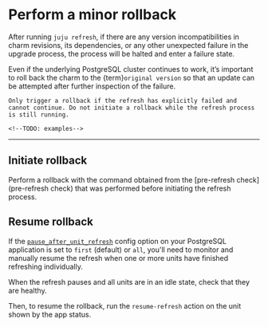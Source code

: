 # Perform a minor rollback

After running `juju refresh`, if there are any version incompatibilities in charm revisions, its dependencies, or any other unexpected failure in the upgrade process, the process will be halted and enter a failure state.

Even if the underlying PostgreSQL cluster continues to work, it’s important to roll back the charm to the {term}`original version` so that an update can be attempted after further inspection of the failure.

```{attention}
Only trigger a rollback if the refresh has explicitly failed and cannot continue. Do not initiate a rollback while the refresh process is still running.

<!--TODO: examples-->
```

---

## Initiate rollback

Perform a rollback with the command obtained from the [pre-refresh check](pre-refresh check) that was performed before initiating the refresh process.

<!--TODO: example-->

## Resume rollback

If the [`pause_after_unit_refresh`](https://charmhub.io/postgresql/configurations?channel=16/edge#pause_after_unit_refresh) config option on your PostgreSQL application is set to `first` (default) or `all`, you'll need to monitor and manually resume the refresh when one or more units have finished refreshing individually.

When the refresh pauses and all units are in an idle state, check that they are healthy. <!-- TODO: how? -->

Then, to resume the rollback, run the `resume-refresh` action on the unit shown by the app status.

<!-->